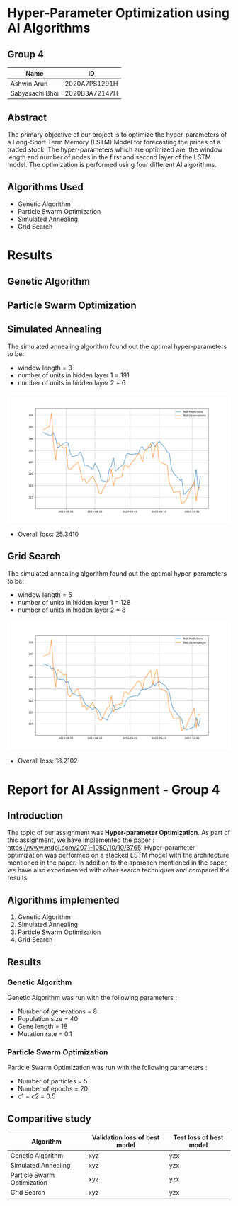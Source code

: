 # Hyper-Parameter Optimization using AI Algorithms

## Group 4

| Name            | ID            |
| --------------- | ------------- |
| Ashwin Arun     | 2020A7PS1291H |
| Sabyasachi Bhoi | 2020B3A72147H |

## Abstract

The primary objective of our project is to optimize the hyper-parameters of a Long-Short Term Memory (LSTM) Model for forecasting the prices of a traded stock. The hyper-parameters which are optimized are: the window length and number of nodes in the first and second layer of the LSTM model. The optimization is performed using four different AI algorithms.

## Algorithms Used

- Genetic Algorithm
- Particle Swarm Optimization
- Simulated Annealing
- Grid Search

# Results

## Genetic Algorithm

## Particle Swarm Optimization

## Simulated Annealing

The simulated annealing algorithm found out the optimal hyper-parameters to be:

- window length = 3
- number of units in hidden layer 1 = 191
- number of units in hidden layer 2 = 6

![simulated annealing graph](results/sa.png)

- Overall loss: 25.3410

## Grid Search

The simulated annealing algorithm found out the optimal hyper-parameters to be:

- window length = 5
- number of units in hidden layer 1 = 128
- number of units in hidden layer 2 = 8

![grid search graph](results/grid_search.png)

- Overall loss: 18.2102
# Report for AI Assignment - Group 4

## Introduction

The topic of our assignment was **Hyper-parameter Optimization**. As part of this assignment, we have implemented the paper : https://www.mdpi.com/2071-1050/10/10/3765. Hyper-parameter optimization was performed on a stacked LSTM model with the architecture mentioned in the paper. In addition to the approach mentioned in the paper, we have also experimented with other search techniques and compared the results.

## Algorithms implemented
1. Genetic Algorithm
2. Simulated Annealing
3. Particle Swarm Optimization
4. Grid Search

## Results

### Genetic Algorithm

Genetic Algorithm was run with the following parameters :
* Number of generations = 8
* Population size = 40
* Gene length = 18
* Mutation rate = 0.1

### Particle Swarm Optimization

Particle Swarm Optimization was run with the following parameters :
* Number of particles = 5
* Number of epochs = 20
* c1 = c2 = 0.5

## Comparitive study

Algorithm | Validation loss of best model | Test loss of best model 
--------- | ----------------------------- | -----------------------
Genetic Algorithm | xyz | yzx
Simulated Annealing | xyz | yzx
Particle Swarm Optimization | xyz | yzx
Grid Search | xyz | yzx



